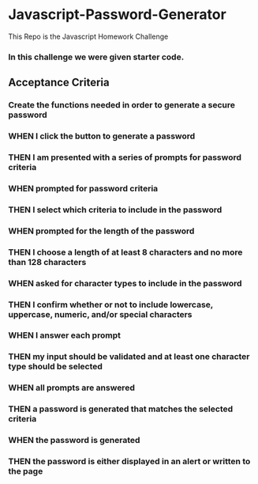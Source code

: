 # Javascript-Password-Generator
This Repo is the Javascript Homework Challenge 
 
### In this challenge we were given starter code.


## Acceptance Criteria

### Create the functions needed in order to generate a secure password

 

### WHEN I click the button to generate a password
### THEN I am presented with a series of prompts for password criteria



### WHEN prompted for password criteria
### THEN I select which criteria to include in the password



### WHEN prompted for the length of the password
### THEN I choose a length of at least 8 characters and no more than 128 characters



### WHEN asked for character types to include in the password
### THEN I confirm whether or not to include lowercase, uppercase, numeric, and/or special characters



### WHEN I answer each prompt
### THEN my input should be validated and at least one character type should be selected



### WHEN all prompts are answered
### THEN a password is generated that matches the selected criteria



### WHEN the password is generated
### THEN the password is either displayed in an alert or written to the page